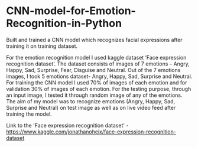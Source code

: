 # CNN-model-for-Emotion-Recognition-in-Python
Built and trained a CNN model which recognizes facial expressions after training it on training dataset. 

For the emotion recognition model I used kaggle dataset ‘Face expression recognition dataset’. The dataset consists of images of 7 emotions – Angry, Happy, Sad, Surprise, Fear, Disguise and Neutral. Out of the 7 emotions images, I took 5 emotions dataset- Angry, Happy, Sad, Surprise and Neutral. For training the CNN model I used 70% of images of each emotion and for validation 30% of images of each emotion. For the testing purpose, through an input image, I tested it through random image of any of the emotions.
The aim of my model was to recognize emotions (Angry, Happy, Sad, Surprise and Neutral) on test image as well as on live video feed after training the model.

Link to the 'Face expression recognition dataset' - https://www.kaggle.com/jonathanoheix/face-expression-recognition-dataset

